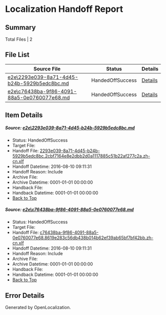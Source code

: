 # <a name='report-top'></a> Localization Handoff Report

## Summary
 Total Files | 2

## File List
 Source File | Status | Details 
 ----------- | ------ | ------- 
 [e2e\2293e039-8a71-4d45-b24b-5929b5edc8bc.md](https://github.com/OpenLocalizationTestOrg/oltest/blob/a74f328d0e6b112df1b84e8bb012cbfb1be2ed10/e2e/2293e039-8a71-4d45-b24b-5929b5edc8bc.md) | HandedOffSuccess | [Details](#98f683aa0a58078e61c0ac4411a2bced040978291)
 [e2e\c76438ba-9f86-4091-88a5-0e0760077e68.md](https://github.com/OpenLocalizationTestOrg/oltest/blob/a74f328d0e6b112df1b84e8bb012cbfb1be2ed10/e2e/c76438ba-9f86-4091-88a5-0e0760077e68.md) | HandedOffSuccess | [Details](#3e402078d8c276eef55ebc9790f0546760b565aa2)

## Item Details
##### <a name='98f683aa0a58078e61c0ac4411a2bced040978291'></a> Source: [e2e\2293e039-8a71-4d45-b24b-5929b5edc8bc.md](https://github.com/OpenLocalizationTestOrg/oltest/blob/a74f328d0e6b112df1b84e8bb012cbfb1be2ed10/e2e/2293e039-8a71-4d45-b24b-5929b5edc8bc.md)
* Status: HandedOffSuccess
* Target File: 
* Handoff File: [2293e039-8a71-4d45-b24b-5929b5edc8bc.2cbf7164e8e2dbb2d0a1117885c51b22af277c2a.zh-cn.xlf](https://github.com/OpenLocalizationTestOrg/olhandoff-e2e/blob/e3affea65430a919fdbd567b82b08a9c911890a0/ol-handoff/OpenLocalizationTestOrg/ol-test-zhcn/ci/ht/2293e039-8a71-4d45-b24b-5929b5edc8bc.2cbf7164e8e2dbb2d0a1117885c51b22af277c2a.zh-cn.xlf)
* Handoff Datetime: 2016-08-10 09:11:31
* Handoff Reason: Include
* Archive File: 
* Archive Datetime: 0001-01-01 00:00:00
* Handback File: 
* Handback Datetime: 0001-01-01 00:00:00
* [Back to Top](#report-top)

##### <a name='3e402078d8c276eef55ebc9790f0546760b565aa2'></a> Source: [e2e\c76438ba-9f86-4091-88a5-0e0760077e68.md](https://github.com/OpenLocalizationTestOrg/oltest/blob/a74f328d0e6b112df1b84e8bb012cbfb1be2ed10/e2e/c76438ba-9f86-4091-88a5-0e0760077e68.md)
* Status: HandedOffSuccess
* Target File: 
* Handoff File: [c76438ba-9f86-4091-88a5-0e0760077e68.8619e283c56db438b014b62ef39ab65bf7bf42bb.zh-cn.xlf](https://github.com/OpenLocalizationTestOrg/olhandoff-e2e/blob/e3affea65430a919fdbd567b82b08a9c911890a0/ol-handoff/OpenLocalizationTestOrg/ol-test-zhcn/ci/ht/c76438ba-9f86-4091-88a5-0e0760077e68.8619e283c56db438b014b62ef39ab65bf7bf42bb.zh-cn.xlf)
* Handoff Datetime: 2016-08-10 09:11:31
* Handoff Reason: Include
* Archive File: 
* Archive Datetime: 0001-01-01 00:00:00
* Handback File: 
* Handback Datetime: 0001-01-01 00:00:00
* [Back to Top](#report-top)


## Error Details

Generated by OpenLocalization.
